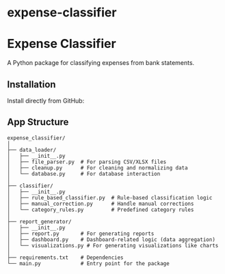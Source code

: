 # expense-classifier
# Expense Classifier

A Python package for classifying expenses from bank statements.

## Installation

Install directly from GitHub:
## App Structure
```
expense_classifier/
│
├── data_loader/
│   ├── __init__.py
│   ├── file_parser.py  # For parsing CSV/XLSX files
│   ├── cleanup.py      # For cleaning and normalizing data
│   └── database.py     # For database interaction
│
├── classifier/
│   ├── __init__.py
│   ├── rule_based_classifier.py  # Rule-based classification logic
│   ├── manual_correction.py      # Handle manual corrections
│   └── category_rules.py         # Predefined category rules
│
├── report_generator/
│   ├── __init__.py
│   ├── report.py       # For generating reports
│   ├── dashboard.py    # Dashboard-related logic (data aggregation)
│   └── visualizations.py # For generating visualizations like charts
│
├── requirements.txt    # Dependencies
└── main.py             # Entry point for the package

```
